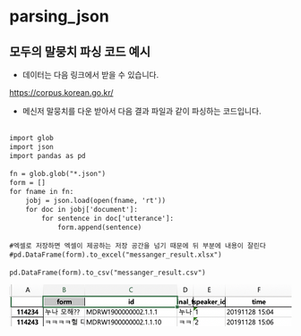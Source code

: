 # parsing_json
## 모두의 말뭉치 파싱 코드 예시




- 데이터는 다음 링크에서 받을 수 있습니다.

https://corpus.korean.go.kr/



- 메신저 말뭉치를 다운 받아서 다음 결과 파일과 같이 파싱하는 코드입니다.


```

import glob
import json
import pandas as pd

fn = glob.glob("*.json")
form = []
for fname in fn:
    jobj = json.load(open(fname, 'rt'))
    for doc in jobj['document']:
        for sentence in doc['utterance']:
            form.append(sentence)
            
#엑셀로 저장하면 엑셀이 제공하는 저장 공간을 넘기 때문에 뒤 부분에 내용이 잘린다
#pd.DataFrame(form).to_excel("messanger_result.xlsx")

pd.DataFrame(form).to_csv("messanger_result.csv")

```
![image](./result.png)


